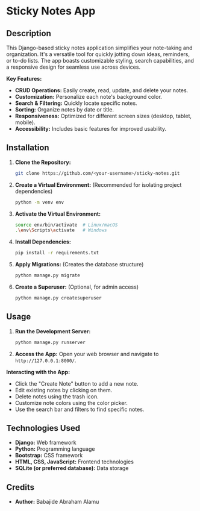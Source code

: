 # Sticky Notes App

## Description

This Django-based sticky notes application simplifies your note-taking and organization. It's a versatile tool for quickly jotting down ideas, reminders, or to-do lists. The app boasts customizable styling, search capabilities, and a responsive design for seamless use across devices.

**Key Features:**

* **CRUD Operations:** Easily create, read, update, and delete your notes.
* **Customization:** Personalize each note's background color.
* **Search & Filtering:** Quickly locate specific notes.
* **Sorting:** Organize notes by date or title.
* **Responsiveness:** Optimized for different screen sizes (desktop, tablet, mobile).
* **Accessibility:** Includes basic features for improved usability.

## Installation

1. **Clone the Repository:**

   ```bash
   git clone https://github.com/<your-username>/sticky-notes.git
   ```

2. **Create a Virtual Environment:** (Recommended for isolating project dependencies)

   ```bash
   python -m venv env
   ```

3. **Activate the Virtual Environment:**

   ```bash
   source env/bin/activate  # Linux/macOS
   .\env\Scripts\activate   # Windows
   ```

4. **Install Dependencies:**

   ```bash
   pip install -r requirements.txt
   ```

5. **Apply Migrations:** (Creates the database structure)

   ```bash
   python manage.py migrate
   ```

6. **Create a Superuser:** (Optional, for admin access)

   ```bash
   python manage.py createsuperuser
   ```

## Usage

1. **Run the Development Server:**

   ```bash
   python manage.py runserver
   ```

2. **Access the App:** Open your web browser and navigate to `http://127.0.0.1:8000/`.

**Interacting with the App:**
   
* Click the "Create Note" button to add a new note.
* Edit existing notes by clicking on them.
* Delete notes using the trash icon.
* Customize note colors using the color picker.
* Use the search bar and filters to find specific notes.

## Technologies Used

* **Django:** Web framework 
* **Python:** Programming language
* **Bootstrap:** CSS framework
* **HTML, CSS, JavaScript:** Frontend technologies
* **SQLite (or preferred database):** Data storage

## Credits

* **Author:** Babajide Abraham Alamu

